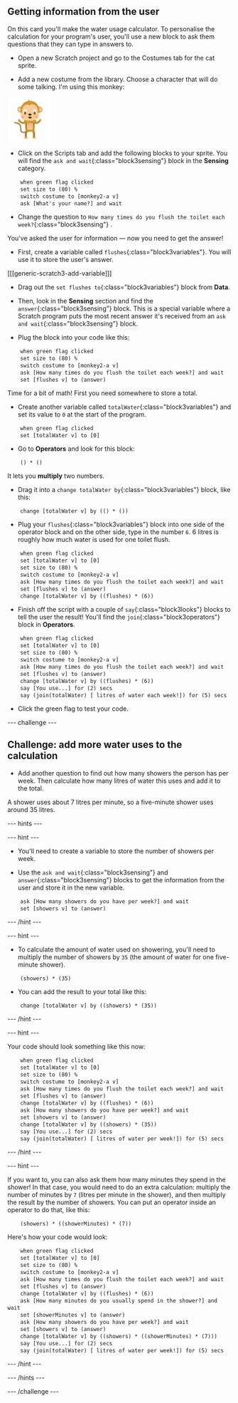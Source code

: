 ## Getting information from the user

On this card you'll make the water usage calculator. To personalise the calculation for your program's user, you'll use a new block to ask them questions that they can type in answers to.

+ Open a new Scratch project and go to the Costumes tab for the cat sprite.

+ Add a new costume from the library. Choose a character that will do some talking. I'm using this monkey:

![The talking monkey costume](images/askMonkeyCostume.png)

+ Click on the Scripts tab and add the following blocks to your sprite. You will find the `ask and wait`{:class="block3sensing"} block in the **Sensing** category.

```blocks3
    when green flag clicked
    set size to (80) %
    switch costume to [monkey2-a v]
    ask [What's your name?] and wait
```

+ Change the question to `How many times do you flush the toilet each week?`{:class="block3sensing"} .

You've asked the user for information — now you need to get the answer! 

+ First, create a variable called `flushes`{:class="block3variables"}. You will use it to store the user's answer.

[[[generic-scratch3-add-variable]]]

+ Drag out the `set flushes to`{:class="block3variables"} block from **Data**.

+ Then, look in the **Sensing** section and find the `answer`{:class="block3sensing"} block. This is a special variable where a Scratch program puts the most recent answer it's received from an `ask and wait`{:class="block3sensing"} block.

+ Plug the block into your code like this:

```blocks3
    when green flag clicked
    set size to (80) %
    switch costume to [monkey2-a v]
    ask [How many times do you flush the toilet each week?] and wait
    set [flushes v] to (answer)
```

Time for a bit of math! First you need somewhere to store a total.

+ Create another variable called `totalWater`{:class="block3variables"} and set its value to `0` at the start of the program.

```blocks3
    when green flag clicked
    set [totalWater v] to [0]
```

+ Go to **Operators** and look for this block:

```blocks3
    () * ()
```

It lets you **multiply** two numbers.

+ Drag it into a `change totalWater by`{:class="block3variables"} block, like this:

```blocks3
    change [totalWater v] by (() * ())
```

+ Plug your `flushes`{:class="block3variables"} block into one side of the operator block and on the other side, type in the number `6`. 6 litres is roughly how much water is used for one toilet flush.

```blocks3
    when green flag clicked
    set [totalWater v] to [0]
    set size to (80) %
    switch costume to [monkey2-a v]
    ask [How many times do you flush the toilet each week?] and wait
    set [flushes v] to (answer)
    change [totalWater v] by ((flushes) * (6))
```

+ Finish off the script with a couple of `say`{:class="block3looks"} blocks to tell the user the result! You'll find the `join`{:class="block3operators"} block in **Operators**.

```blocks3
    when green flag clicked
    set [totalWater v] to [0]
    set size to (80) %
    switch costume to [monkey2-a v]
    ask [How many times do you flush the toilet each week?] and wait
    set [flushes v] to (answer)
    change [totalWater v] by ((flushes) * (6))
    say [You use...] for (2) secs
    say (join(totalWater) [ litres of water each week!]) for (5) secs
```

+ Click the green flag to test your code.

--- challenge ---

## Challenge: add more water uses to the calculation

+ Add another question to find out how many showers the person has per week. Then calculate how many litres of water this uses and add it to the total. 

A shower uses about 7 litres per minute, so a five-minute shower uses around 35 litres.

--- hints ---

--- hint ---

+ You'll need to create a variable to store the number of showers per week. 

+ Use the `ask and wait`{:class="block3sensing"} and `answer`{:class="block3sensing"} blocks to get the information from the user and store it in the new variable.

```blocks3
    ask [How many showers do you have per week?] and wait
    set [showers v] to (answer)
```

--- /hint ---

--- hint ---

+ To calculate the amount of water used on showering, you'll need to multiply the number of showers by `35` (the amount of water for one five-minute shower).

```blocks3
    (showers) * (35)
```

+ You can add the result to your total like this:

```blocks3
    change [totalWater v] by ((showers) * (35))
```

--- /hint ---

--- hint ---

Your code should look something like this now:

```blocks3
    when green flag clicked
    set [totalWater v] to [0]
    set size to (80) %
    switch costume to [monkey2-a v]
    ask [How many times do you flush the toilet each week?] and wait
    set [flushes v] to (answer)
    change [totalWater v] by ((flushes) * (6))
    ask [How many showers do you have per week?] and wait
    set [showers v] to (answer)
    change [totalWater v] by ((showers) * (35))
    say [You use...] for (2) secs
    say (join(totalWater) [ litres of water per week!]) for (5) secs
```

--- /hint ---

--- hint ---

If you want to, you can also ask them how many minutes they spend in the shower! In that case, you would need to do an extra calculation: multiply the number of minutes by `7` (litres per minute in the shower), and then multiply the result by the number of showers. You can put an operator inside an operator to do that, like this:

```blocks3
    (showers) * ((showerMinutes) * (7))
```

Here's how your code would look:

```blocks3
    when green flag clicked
    set [totalWater v] to [0]
    set size to (80) %
    switch costume to [monkey2-a v]
    ask [How many times do you flush the toilet each week?] and wait
    set [flushes v] to (answer)
    change [totalWater v] by ((flushes) * (6))
    ask [How many minutes do you usually spend in the shower?] and wait
    set [showerMinutes v] to (answer)
    ask [How many showers do you have per week?] and wait
    set [showers v] to (answer)
    change [totalWater v] by ((showers) * ((showerMinutes) * (7)))
    say [You use...] for (2) secs
    say (join(totalWater) [ litres of water per week!]) for (5) secs
```
--- /hint ---

--- /hints ---

--- /challenge ---
